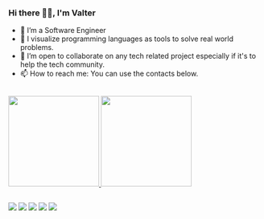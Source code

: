 ### Hi there 👋🏾, I'm Valter
- 🔭 I’m a Software Engineer
- 🌱 I visualize programming languages as tools to solve real world problems.
- 👯 I’m open to collaborate on any tech related project especially if it's to help the tech community.
- 📫 How to reach me: You can use the contacts below.
##

 <div>
  <a href="https://github.com/valterandremachado">
  <img height="180em" src="https://github-readme-stats.vercel.app/api?username=valterandremachado&show_icons=true&theme=dracula&include_all_commits=true&count_private=true"/>
  <img height="180em" src="https://github-readme-stats.vercel.app/api/top-langs/?username=valterandremachado&layout=compact&langs_count=7&theme=dracula"/>
</div>
  
  ##
  
  <div> 
      <a href="https://www.linkedin.com/in/valter-a-machado" target="_blank"><img src="https://img.shields.io/badge/-LinkedIn-%230077B5?style=for-the-badge&logo=linkedin&logoColor=white" target="_blank"></a>
     <a href = "mailto:inquiry.contentcreator@gmail.com"><img src="https://img.shields.io/badge/-Gmail-%23333?style=for-the-badge&logo=gmail&logoColor=white" target="_blank"></a>
  <a href=https://podcasts.apple.com/ph/podcast/97tech/id1575920269" target="_blank"><img src="https://img.shields.io/badge/Apple_Podcasts-9933CC?style=for-the-badge&logo=apple-podcasts&logoColor=white" target="_blank"></a>
  <a href="https://www.instagram.com/valtermachadovm" target="_blank"><img src="https://img.shields.io/badge/-Instagram-%23E4405F?style=for-the-badge&logo=instagram&logoColor=white" target="_blank"></a>
 	<a href="https://twitter.com/valtermachadovm" target="_blank"><img src="https://img.shields.io/badge/Twitter-1DA1F2?style=for-the-badge&logo=twitter&logoColor=white" target="_blank"></a>
 
</div>
